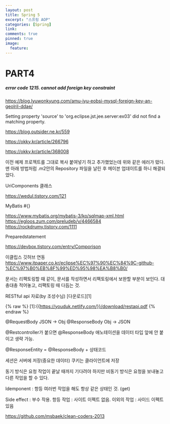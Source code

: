 ```yaml
---
layout: post
title: Spring 5
excerpt: "스프링 AOP"
categories: [Spring]
link:
comments: true
pinned: true
image:
  feature:
---
```


# PART4

<h5>error code 1215. cannot add foreign key constraint</h5>

https://blog.lyuwonkyung.com/amu-iyu-eobsi-mysql-foreign-key-an-geolril-ddae/

Setting property 'source' to 'org.eclipse.jst.jee.server:ex03' did not find a matching property.

https://blog.outsider.ne.kr/559

https://okky.kr/article/266796

https://okky.kr/article/368008

이전 예제 프로젝트를 그대로 복사 붙여넣기 하고 추가했었는데 위와 같은 에러가 떴다. 맨 아래 방법처럼 .m2안의 Repository 파일을 날린 후 메이븐 업데이트를 하니 해결되었다.

UriComponents 클래스

https://wedul.tistory.com/121

MyBatis #{}

https://www.mybatis.org/mybatis-3/ko/sqlmap-xml.html
https://egloos.zum.com/preludeb/v/4466584
https://rockdrumy.tistory.com/1111

Preparedstatement

https://devbox.tistory.com/entry/Comporison

이클립스 깃허브 연동
https://www.itpaper.co.kr/eclipse%EC%97%90%EC%84%9C-github-%EC%97%B0%EB%8F%99%ED%95%98%EA%B8%B0/

문서는 리팩토링할 때 같이, 문서를 작성하면서 리팩토링에서 보완할 부분이 보인다.
대충대충 적어놓고, 리팩토링 때 다듬는 것.

RESTful api 자료(by 조성수님) [다운로드][1]

{% raw %}
[1]:{{https://youduk.netlify.com/}}/download/restapi.pdf
{% endraw %}


@RequestBody JSON -> Obj
@ResponseBody Obj -> JSON

@Restcontroller가 붙으면 @ResponseBody 애노테이션을 데이터 타입 앞에 안 붙이고 생략 가능.

@ResponseEntity = @ResponseBody + 상태코드

세션은 서버에 저장(중요한 데이터)
쿠키는 클라이언트에 저장

동기 방식은 요청 작업이 끝날 때까지 기다려야 하지만
비동기 방식은 요청을 보내놓고 다른 작업을 할 수 있다.

Idemponent : 항등 여러번 작업을 해도 항상 같은 상태인 것. (get)

Side effect : 부수 작용.
항등 작업 : 사이트 이펙트 없음. 이외의 작업 : 사이드 이펙트 있음

https://github.com/msbaek/clean-coders-2013
